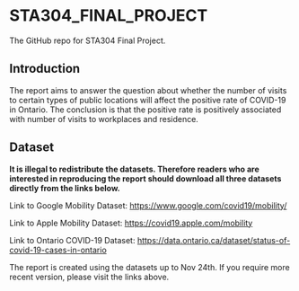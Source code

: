 # STA304_FINAL_PROJECT

The GitHub repo for STA304 Final Project.

## Introduction

The report aims to answer the question about whether the number of visits to certain types of public locations will affect the positive rate of COVID-19 in Ontario. The conclusion is that the positive rate is positively associated with number of visits to workplaces and residence.

## Dataset

__It is illegal to redistribute the datasets. Therefore readers who are interested in reproducing the report should download all three datasets directly from the links below.__

Link to Google Mobility Dataset: https://www.google.com/covid19/mobility/ 

Link to Apple Mobility Dataset: https://covid19.apple.com/mobility

Link to Ontario COVID-19 Dataset: https://data.ontario.ca/dataset/status-of-covid-19-cases-in-ontario

The report is created using the datasets up to Nov 24th. If you require more recent version, please visit the links above.

